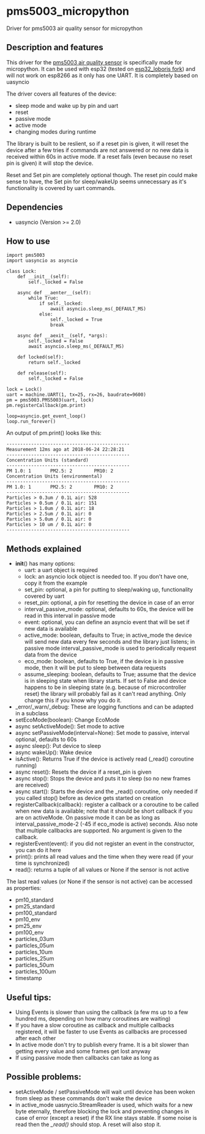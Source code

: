 # pms5003_micropython
Driver for pms5003 air quality sensor for micropython

## Description and features
This driver for the [pms5003 air quality sensor](http://www.aqmd.gov/docs/default-source/aq-spec/resources-page/plantower-pms5003-manual_v2-3.pdf) is specifically made for micropython.
It can be used with esp32 (tested on [esp32_loboris fork](https://github.com/loboris/MicroPython_ESP32_psRAM_LoBo)) and will not work on esp8266 as it only has one UART.
It is completely based on uasyncio

The driver covers all features of the device:
* sleep mode and wake up by pin and uart
* reset
* passive mode
* active mode
* changing modes during runtime

The library is built to be reslient, so if a reset pin is given, it will reset the device after a few tries if commands are not answered or no new data is received within 60s in active mode. 
If a reset fails (even because no reset pin is given) it will stop the device.

Reset and Set pin are completely optional though. The reset pin could make sense to have, the Set pin for sleep/wakeUp seems unnecessary as it's functionality is covered by uart commands.

## Dependencies

* uasyncio (Version >= 2.0)

## How to use
```
import pms5003
import uasyncio as asyncio

class Lock:
    def __init__(self):
        self._locked = False

    async def __aenter__(self):
        while True:
            if self._locked:
                await asyncio.sleep_ms(_DEFAULT_MS)
            else:
                self._locked = True
                break

    async def __aexit__(self, *args):
        self._locked = False
        await asyncio.sleep_ms(_DEFAULT_MS)

    def locked(self):
        return self._locked

    def release(self):
        self._locked = False
        
lock = Lock()
uart = machine.UART(1, tx=25, rx=26, baudrate=9600)
pm = pms5003.PMS5003(uart, lock) 
pm.registerCallback(pm.print)

loop=asyncio.get_event_loop()
loop.run_forever()
```

An output of pm.print() looks like this:
```
---------------------------------------------
Measurement 12ms ago at 2018-06-24 22:28:21
---------------------------------------------
Concentration Units (standard)
---------------------------------------------
PM 1.0: 1       PM2.5: 2        PM10: 2
Concentration Units (environmental)
---------------------------------------------
PM 1.0: 1       PM2.5: 2        PM10: 2
---------------------------------------------
Particles > 0.3um / 0.1L air: 528
Particles > 0.5um / 0.1L air: 151
Particles > 1.0um / 0.1L air: 18
Particles > 2.5um / 0.1L air: 0
Particles > 5.0um / 0.1L air: 0
Particles > 10 um / 0.1L air: 0
---------------------------------------------
```
 
## Methods explained
* __init__() has many options:
  * uart:       a uart object is required
  * lock:       an asyncio lock object is needed too. If you don't have one, copy it from the example
  * set_pin:    optional, a pin for putting to sleep/waking up, functionality covered by uart
  * reset_pin:  optional, a pin for resetting the device in case of an error
  * interval_passive_mode: optional, defaults to 60s, the device will be read in this interval in passive mode
  * event:      optional, you can define an asyncio event that will be set if new data is available
  * active_mode:  boolean, defaults to True; in active_mode the device will send new data every few seconds and the library just listens; in passive mode interval_passive_mode is used to periodically request data from the device
  * eco_mode:   boolean, defaults to True, if the device is in passive mode, then it will be put to sleep between data requests
  * assume_sleeping: boolean, defaults to True; assume that the device is in sleeping state when library starts. If set to False and device happens to be in sleeping state (e.g. because of microcontroller reset) the library will probably fail as it can't read anything. Only change this if you know why you do it.
* _error/_warn/_debug: These are logging functions and can be adapted in a subclass
* setEcoMode(boolean): Change EcoMode
* async setActiveMode():  Set mode to active
* async setPassiveMode(interval=None): Set mode to passive, interval optional, defaults to 60s
* async sleep():  Put device to sleep
* async wakeUp(): Wake device
* isActive(): Returns True if the device is actively read (_read() coroutine running)
* async reset(): Resets the device if a reset_pin is given
* async stop(): Stops the device and puts it to sleep (so no new frames are received)
* async start(): Starts the device and the _read() coroutine, only needed if you called stop() before as device gets started on creation
* registerCallback(callback): register a callback or a coroutine to be called when new data is available; note that it should be short callback if you are on activeMode. On passive mode it can be as long as interval_passive_mode-2 (-45 if eco_mode is active) seconds. Also note that multiple callbacks are supported. No argument is given to the callback.
* registerEvent(event): if you did not register an event in the constructor, you can do it here
* print():  prints all read values and the time when they were read (if your time is synchronized)
* read(): returns a tuple of all values or None if the sensor is not active

The last read values (or None if the sensor is not active) can be accessed as properties:
* pm10_standard
* pm25_standard
* pm100_standard
* pm10_env
* pm25_env
* pm100_env
* particles_03um
* particles_05um
* particles_10um
* particles_25um
* particles_50um
* particles_100um
* timestamp

 
## Useful tips:
* Using Events is slower than using the callback (a few ms up to a few hundred ms, depending on how many coroutines are waiting)
* If you have a slow coroutine as callback and multiple callbacks registered, it will be faster to use Events as callbacks are processed after each other 
* In active mode don't try to publish every frame. It is a bit slower than getting every value and some frames get lost anyway
* If using passive mode then callbacks can take as long as  
 
## Possible problems:
* setActiveMode / setPassiveMode will wait until device has been woken from sleep as these commands don't wake the device
* in active_mode uasnycio.StreamReader is used, which waits for a new byte eternally, therefore blocking the lock and preventing changes in case of error (except a reset) if the RX line stays stable. If some noise is read then the *_read()* should stop. A reset will also stop it.
